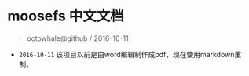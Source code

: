 # moosefs 中文文档

> octowhale@github / 2016-10-11

+ ` 2016-10-11 ` 该项目以前是由word编辑制作成pdf，现在使用markdown重制。



